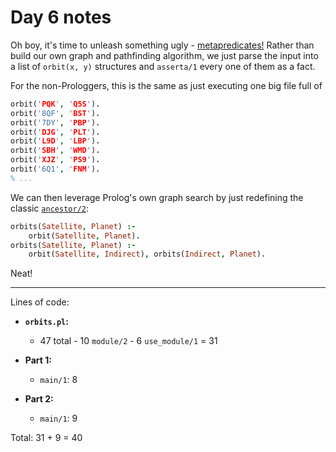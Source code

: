 # Day 6 notes

Oh boy, it's time to unleash something ugly -
[metapredicates!](https://www.swi-prolog.org/pldoc/man?section=metapred)
Rather than build our own graph and pathfinding algorithm, we just parse the
input into a list of `orbit(x, y)` structures and `asserta/1` every one of them
as a fact.

For the non-Prologgers, this is the same as just executing one big file full of
```prolog
orbit('PQK', 'Q5S').
orbit('8QF', 'BST').
orbit('7DY', 'PBP').
orbit('DJG', 'PLT').
orbit('L9D', 'LBP').
orbit('SBH', 'WMD').
orbit('XJZ', 'PS9').
orbit('6Q1', 'FNM').
% ...
```

We can then leverage Prolog's own graph search by just redefining the classic
[`ancestor/2`](https://en.wikibooks.org/wiki/Prolog/Recursive_Rules):

```prolog
orbits(Satellite, Planet) :-
    orbit(Satellite, Planet).
orbits(Satellite, Planet) :-
    orbit(Satellite, Indirect), orbits(Indirect, Planet).
```

Neat!

---

Lines of code:

* **`orbits.pl`:**

  * 47 total - 10 `module/2` - 6 `use_module/1` = 31

* **Part 1:**
  * `main/1`: 8

* **Part 2:**
  * `main/1`: 9

Total: 31 + 9 = 40
